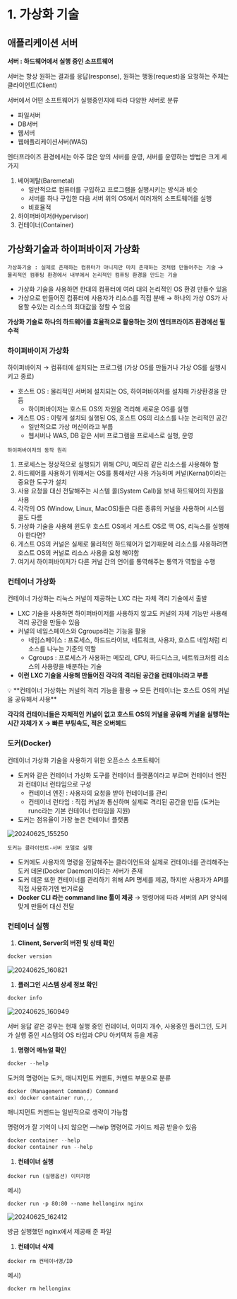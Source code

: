# 1. 가상화 기술

## 애플리케이션 서버

**서버 : 하드웨어에서 실행 중인 소프트웨어**

서버는 항상 원하는 결과를 응답(response), 원하는 행동(request)을 요청하는 주체는 클라이언트(Client)

서버에서 어떤 소프트웨어가 실행중인지에 따라 다양한 서버로 분류

- 파일서버
- DB서버
- 웹서버
- 웹애플리케이션서버(WAS)

엔터프라이즈 환경에서는 아주 많은 양의 서버를 운영, 서버를 운영하는 방법은 크게 세가지

1. 베어메탈(Baremetal) 
    - 일반적으로 컴퓨터를 구입하고 프로그램을 실행시키는 방식과 비슷
    - 서버를 하나 구입한 다음 서버 위의 OS에서 여러개의 소프트웨어를 실행
    - 비효율적
2. 하이퍼바이저(Hypervisor)
3. 컨테이너(Container)

## 가상화기술과 하이퍼바이저 가상화

`가상화기술 : 실제로 존재하는 컴퓨터가 아니지만 마치 존재하는 것처럼 만들어주는 기술` → `물리적인 컴퓨팅 환경에서 내부에서 논리적인 컴퓨팅 환경을 만드는 기술`

- 가상화 기술을 사용하면 한대의 컴퓨터에 여러 대의 논리적인 OS 환경 만들수 있음
- 가상으로 만들어진 컴퓨터에 사용자가 리소스를 직접 분배 → 하나의 가상 OS가 사용할 수있는 리소스의 최대값을 정할 수 있음

**가상화 기술로 하나의 하드웨어를 효율적으로 활용하는 것이 엔터프라이즈 환경에선 필수적**

### 하이퍼바이저 가상화

하이퍼바이저 → 컴퓨터에 설치되는 프로그램 (가상 OS를 만들거나 가상 OS를 실행시키고 종료)

- 호스트 OS : 물리적인 서버에 설치되는 OS, 하이퍼바이저를 설치해 가상환경을 만듬
    - 하이퍼바이저는 호스트 OS의 자원을 격리해 새로운 OS를 실행
- 게스트 OS : 이렇게 설치되 실행된 OS, 호스트 OS의 리소스를 나눈 논리적인 공간
    - 일반적으로 가상 머신이라고 부름
    - 웹서버나 WAS, DB 같은 서버 프로그램을 프로세스로 실행, 운영

`하이퍼바이저의 동작 원리`

1. 프로세스는 정상적으로 실행되기 위해 CPU, 메모리 같은 리소스를 사용해야 함
2. 하드웨어를 사용하기 위해서는 OS를 통해서만 사용 가능하며 커널(Kernal)이라는 중요한 도구가 설치
3. 사용 요청을 대신 전달해주는 시스템 콜(System Call)을 보내 하드웨어의 자원을 사용
4. 각각의 OS (Window, Linux, MacOS)들은 다른 종류의 커널을 사용하며 시스템 콜도 다름
5. 가상화 기술을 사용해 윈도우 호스트 OS에서 게스트 OS로 맥 OS, 리눅스를 실행해야 한다면?
6. 게스트 OS의 커널은 실제로 물리적인 하드웨어가 없기때문에 리소스를 사용하려면 호스트 OS의 커널로 리소스 사용을 요청 해야함
7. 여기서 하이퍼바이저가 다른 커널 간의 언어를 통역해주는 통역가 역할을 수행

### 컨테이너 가상화

컨테이너 가상화는 리눅스 커널이 제공하는 LXC 라는 자체 격리 기술에서 출발

- LXC 기술을 사용하면 하이퍼바이저를 사용하지 않고도 커널의 자체 기능만 사용해 격리 공간을 만들수 있음
- 커널의 네임스페이스와 Cgroups라는 기능을 활용
    - 네임스페이스 : 프로세스, 하드드라이브, 네트워크, 사용자, 호스트 네임처럼 리소스를 나누는 기준의 역할
    - Cgroups : 프로세스가 사용하는 메모리, CPU, 하드디스크, 네트워크처럼 리소스의 사용량을 배분하는 기술
- **이런 LXC 기술을 사용해 만들어진 각각의 격리된 공간을 컨테이너라고 부름**

<aside>
💡 **컨테이너 가상화는 커널의 격리 기능을 활용 → 모든 컨테이너는 호스트 OS의 커널을 공유해서 사용**

**각각의 컨테이너들은 자체적인 커널이 없고 호스트 OS의 커널을 공유해 커널을 실행하는 시간 자체가 X → 빠른 부팅속도, 적은 오버헤드**

</aside>

### 도커(Docker)

컨테이너 가상화 기술을 사용하기 위한 오픈소스 소프트웨어

- 도커와 같은 컨테이너 가상화 도구를 컨테이너 플랫폼이라고 부르며 컨테이너 엔진과 컨테이너 런타임으로 구성
    - 컨테이너 엔진 : 사용자의 요청을 받아 컨테이너를 관리
    - 컨테이너 런타임 : 직접 커널과 통신하며 실제로 격리된 공간을 만듬 (도커는 runc라는 기본 컨테이너 런타임을 지원)
- 도커는 점유율이 가장 높은 컨테이너 플랫폼

![20240625_155250](https://github.com/boyfromthewell/docker-study/assets/86250281/9d316847-7b37-43fb-b914-c9896315f287)


`도커는 클라이언트-서버 모델로 실행`

- 도커에도 사용자의 명령을 전달해주는 클라이언트와 실제로 컨테이너를 관리해주는 도커 데몬(Docker Daemon)이라는 서버가 존재
- 도커 데몬 또한 컨테이너를 관리하기 위해 API 명세를 제공, 하지만 사용자가 API를 직접 사용하기엔 번거로움
- **Docker CLI 라는 command line 툴이 제공** → 명령어에 따라 서버의 API 양식에 맞게 만들어 대신 전달

### 컨테이너 실행

1. **Clinent, Server의 버전 및 상태 확인**

```powershell
docker version
```

![20240625_160821](https://github.com/boyfromthewell/docker-study/assets/86250281/dd37a1a0-5520-4004-8034-072dcbe17ecb)


1. **플러그인 시스템 상세 정보 확인**

```powershell
docker info
```

![20240625_160949](https://github.com/boyfromthewell/docker-study/assets/86250281/f0ccbf67-9eb8-4c24-abf9-d4820e831be3)


서버 응답 같은 경우는 현재 실행 중인 컨테이너, 이미지 개수, 사용중인 플러그인, 도커가 실행 중인 시스템의 OS 타입과 CPU 아키텍쳐 등을 제공

1. **명령어 메뉴얼 확인**

```powershell
docker --help
```

도커의 명령어는 도커, 매니지먼트 커맨트, 커맨드 부분으로 분류

```powershell
docker (Management Command) Command 
ex) docker container run,,,
```

매니지먼트 커맨드는 일반적으로 생략이 가능함

명령어가 잘 기억이 나지 않으면 —help 명령어로 가이드 제공 받을수 있음

```powershell
docker container --help
docker container run --help
```

1. **컨테이너 실행**

```docker
docker run (실행옵션) 이미지명
```

예시)

```docker
docker run -p 80:80 --name hellonginx nginx
```

![20240625_162412](https://github.com/boyfromthewell/docker-study/assets/86250281/032f23d7-d4c4-49b6-8856-cca02be27b30)


방금 실행했던 nginx에서 제공해 준 파일

1. **컨테이너 삭제**

```docker
docker rm 컨테이너명/ID
```

예시)

```docker
docker rm hellonginx
```
